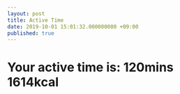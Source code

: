 ```yaml
---
layout: post
title: Active Time
date: 2019-10-01 15:01:32.000000000 +09:00
published: true
---
```


# Your active time is: 120mins    1614kcal
